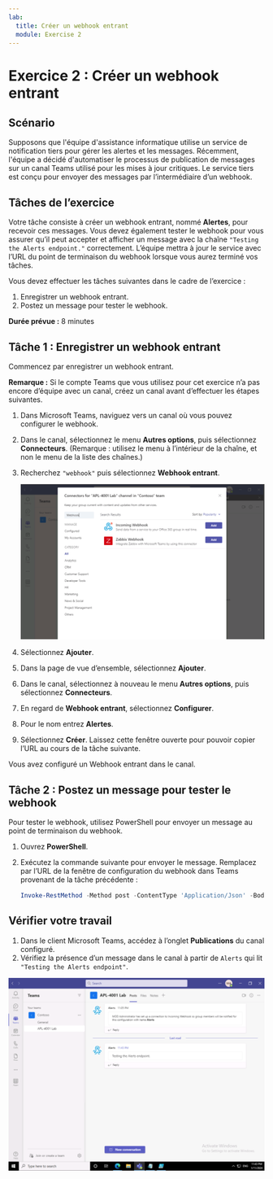 ```yaml
---
lab:
  title: Créer un webhook entrant
  module: Exercise 2
---
```


# Exercice 2 : Créer un webhook entrant

## Scénario

Supposons que l'équipe d'assistance informatique utilise un service de notification tiers pour gérer les alertes et les messages. Récemment, l'équipe a décidé d'automatiser le processus de publication de messages sur un canal Teams utilisé pour les mises à jour critiques.  Le service tiers est conçu pour envoyer des messages par l’intermédiaire d’un webhook.  

## Tâches de l’exercice

Votre tâche consiste à créer un webhook entrant, nommé **Alertes**, pour recevoir ces messages.  Vous devez également tester le webhook pour vous assurer qu’il peut accepter et afficher un message avec la chaîne `"Testing the Alerts endpoint."` correctement. L’équipe mettra à jour le service avec l’URL du point de terminaison du webhook lorsque vous aurez terminé vos tâches.

Vous devez effectuer les tâches suivantes dans le cadre de l’exercice :

1. Enregistrer un webhook entrant.
2. Postez un message pour tester le webhook.

**Durée prévue :** 8 minutes

## Tâche 1 : Enregistrer un webhook entrant

Commencez par enregistrer un webhook entrant.

**Remarque :** Si le compte Teams que vous utilisez pour cet exercice n’a pas encore d’équipe avec un canal, créez un canal avant d’effectuer les étapes suivantes.

1. Dans Microsoft Teams, naviguez vers un canal où vous pouvez configurer le webhook.
2. Dans le canal, sélectionnez le menu **Autres options**, puis sélectionnez **Connecteurs**.  (Remarque : utilisez le menu à l’intérieur de la chaîne, et non le menu de la liste des chaînes.)
3. Recherchez `"webhook"` puis sélectionnez **Webhook entrant**.

   ![Capture d’écran du webhook de la barre de recherche.](../../media/add-incoming-webhook.png)

4. Sélectionnez **Ajouter**.
5. Dans la page de vue d’ensemble, sélectionnez **Ajouter**.
6. Dans le canal, sélectionnez à nouveau le menu **Autres options**, puis sélectionnez **Connecteurs**.
7. En regard de **Webhook entrant**, sélectionnez **Configurer**.
8. Pour le nom entrez **Alertes**.
9. Sélectionnez **Créer**.  Laissez cette fenêtre ouverte pour pouvoir copier l’URL au cours de la tâche suivante.

Vous avez configuré un Webhook entrant dans le canal.

## Tâche 2 : Postez un message pour tester le webhook

Pour tester le webhook, utilisez PowerShell pour envoyer un message au point de terminaison du webhook.

1. Ouvrez **PowerShell**.
2. Exécutez la commande suivante pour envoyer le message.  Remplacez <YOUR WEBHOOK URL> par l’URL de la fenêtre de configuration du webhook dans Teams provenant de la tâche précédente :

     ```powershell
     Invoke-RestMethod -Method post -ContentType 'Application/Json' -Body '{"text":"Testing the Alerts endpoint."}' -Uri <YOUR WEBHOOK URL>
    ```

## Vérifier votre travail

1. Dans le client Microsoft Teams, accédez à l’onglet **Publications** du canal configuré.
2. Vérifiez la présence d’un message dans le canal à partir de `Alerts` qui lit `"Testing the Alerts endpoint"`.

 ![Capture d’écran de la vue Autorisations configurées dans le portail Azure.](../../media/final-alert-message.png)
